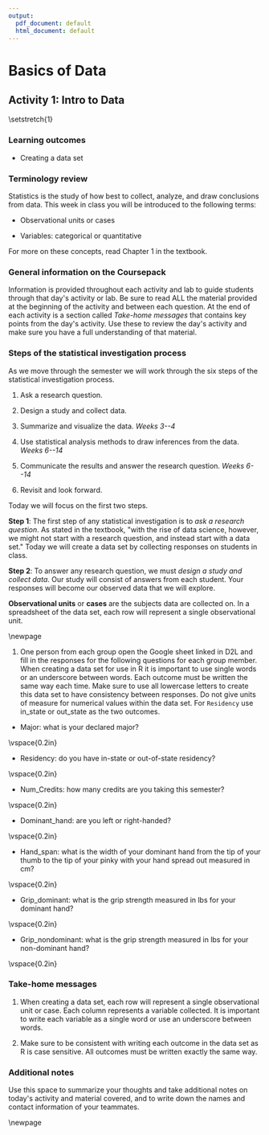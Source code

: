 ```yaml
---
output:
  pdf_document: default
  html_document: default
---
```

# Basics of Data

## Activity 1:  Intro to Data

\setstretch{1}

### Learning outcomes

<!-- * Identify observational units, variables, and variable types in a statistical study. -->

<!-- * Identify biased sampling methods. -->

* Creating a data set

### Terminology review
Statistics is the study of how best to collect, analyze, and draw conclusions from data.  This week in class you will be introduced to the following terms:

* Observational units or cases

* Variables: categorical or quantitative 

For more on these concepts, read Chapter 1 in the textbook.

### General information on the Coursepack

Information is provided throughout each activity and lab to guide students through that day's activity or lab. Be sure to read ALL the material provided at the beginning of the activity and between each question. At the end of each activity is a section called *Take-home messages* that contains key points from the day's activity. Use these to review the day's activity and make sure you have a full understanding of that material.

<!-- ### General information on labs -->

<!-- On Friday of each week you will complete a lab. Questions are selected from each lab to be turned in on Gradescope.  The questions to be submitted on Gradescope are bolded in the lab.  As you work through the lab have the Gradescope lab assignment open so that you can answer those questions as you go.  Today's activity is Lab 1 in Gradescope for practice submitting as a group. -->

### Steps of the statistical investigation process 

As we move through the semester we will work through the six steps of the statistical investigation process.  

1. Ask a research question.

2. Design a study and collect data.

3. Summarize and visualize the data. *Weeks 3--4*

4. Use statistical analysis methods to draw inferences from the data. *Weeks 6--14*

5. Communicate the results and answer the research question. *Weeks 6--14*

6. Revisit and look forward.

Today we will focus on the first two steps.

**Step 1**: The first step of any statistical investigation is to *ask a research question*.  As stated in the textbook, "with the rise of data science, however, we might not start with a research question, and instead start with a data set."  Today we will create a data set by collecting responses on students in class.

**Step 2**: To answer any research question, we must *design a study and collect data*. Our study will consist of answers from each student.  Your responses will become our observed data that we will explore.  

**Observational units** or **cases** are the subjects data are collected on. In a spreadsheet of the data set, each row will represent a single observational unit.  

<!-- 1. What are the observational units or cases for today's study?  -->

<!-- \vspace{0.2in} -->

<!-- 2. How many students are in class today? This is the **sample size**. -->

<!-- \vspace{0.2in} -->

<!-- A **variable** is information collected or measured on each observational unit or case. Each column in a data set will represent a different variable. The rows in a data set represent the observational units.  -->

<!-- We will look at two types of variables: **quantitative** and **categorical** (see Figure \@ref(fig:types-of-variables)).  -->

<!-- Quantitative variables are numerical measurements that can be discrete (whole, non-negative numbers) or continuous (any value within an interval).  The number of pets one owns would be a discrete variable as you can not have a partial pet.  GPA would be a continuous variable ranging from 0 to 4.0.  -->

<!-- The outcome of a categorical variable is a group or category such as eye color, state of residency, class ranking, or whether or not a student lives on campus. Categorical variables with a natural ordering are considered ordinal variables while those without a natural ordering are considered nominal variables.  All categorical variables will be treated as nominal for analysis in this course.  -->

<!-- ```{r types-of-variables, fig.align = "center", out.width="50%", fig.cap="Types of variables."} -->
<!-- include_graphics("images/variables.png") -->
<!-- ``` -->

\newpage

1. One person from each group open the Google sheet linked in D2L and fill in the responses for the following questions for each group member.  When creating a data set for use in R it is important to use single words or an underscore between words.  Each outcome must be written the same way each time.  Make sure to use all lowercase letters to create this data set to have consistency between responses.  Do not give units of measure for numerical values within the data set.  For `Residency` use in_state or out_state as the two outcomes.

* Major: what is your declared major?

\vspace{0.2in}

* Residency: do you have in-state or out-of-state residency?

\vspace{0.2in}

* Num_Credits: how many credits are you taking this semester?

\vspace{0.2in}

* Dominant_hand: are you left or right-handed?

\vspace{0.2in}

* Hand_span:  what is the width of your dominant hand from the tip of your thumb to the tip of your pinky with your hand spread out measured in cm?

\vspace{0.2in}

* Grip_dominant: what is the grip strength measured in lbs for your dominant hand?

\vspace{0.2in}

* Grip_nondominant: what is the grip strength measured in lbs for your non-dominant hand?

\vspace{0.2in}

<!-- 4. The header for each column describes each variable measured on the observational unit. When writing a variable we need to specify what we are measuring.  For example, the column header `Residency` in our data set represents the variable *whether a student has in-state or out-of-state residency* not *what state a student is from*.  For each column of data, fill in the following table to write out the variable we are collecting on each observational unit in this study and the type of each variable. -->

<!-- \begin{center} -->
<!-- \begin{tabular}{|l|p{2.5in}|p{1.5in}|} \hline -->
<!-- Column & Variable & Type of Variable  \\ \hline -->
<!-- Major & & \\  -->
<!-- & & \\ \hline -->
<!-- Residency & & \\  -->
<!-- & & \\ \hline -->
<!-- Forearm Length & & \\  -->
<!-- & & \\ \hline -->
<!-- Num Credits & & \\  -->
<!-- & & \\ \hline -->
<!-- \end{tabular} -->
<!-- \end{center} -->

<!-- 5. Review the completed data set with your table.  Remember that when creating a data set for use in R it is important to use single words or an underscore between words.  Each outcome must be written the same way each time to have consistency between responses.  Do not give units of measure for numerical values.  Write down some issues found with the created class data set. -->

### Take-home messages

<!-- 1. There are two types of variables: categorical (groups) and quantitative (numerical measures). -->


1. When creating a data set, each row will represent a single observational unit or case. Each column represents a variable collected. It is important to write each variable as a single word or use an underscore between words.

2. Make sure to be consistent with writing each outcome in the data set as R is case sensitive.  All outcomes must be written exactly the same way.

### Additional notes

Use this space to summarize your thoughts and take additional notes on today's activity and material covered, and to write down the names and contact information of your teammates.

\newpage
